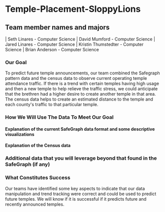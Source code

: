 ﻿# Temple-Placement-SloppyLions

## Team member names and majors
| Seth Linares - Computer Science | David Mumford - Computer Science | Jared Linares - Computer Science | Kristin Thumstedter - Computer Science | Brian Anderson - Computer Science

### Our Goal
To predict future temple announcements, our team combined the Safegraph pattern data and the census data to observe current operating temple attendance traffic. If there is a trend with certain temples having high usage and then a new temple to help relieve the traffic stress, we could anticipate that the brethren had a higher desire to create another temple in that area. The census data helps to create an estimated distance to the temple and each county's traffic to that particular temple.
### How We Will Use The Data To Meet Our Goal

#### Explanation of the current SafeGraph data format and some descriptive visualizations

#### Explanation of the Census data

### Additional data that you will leverage beyond that found in the SafeGraph (if any)

### What Constitutes Success

Our teams have identified some key aspects to indicate that our data manipulation and trend tracking were correct and could be used to predict future temples. We will know if it is successful if it predicts future and recently announced temples.   
